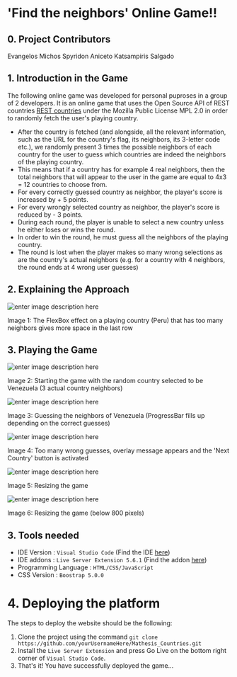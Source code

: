 # 'Find the neighbors' Online Game!!
## 0. Project Contributors
Evangelos Michos
Spyridon Aniceto Katsampiris Salgado

## 1. Introduction in the Game
The following online game was developed for personal puproses in a group of 2 developers. It is an online game that uses the Open Source API of REST countries [REST countries](https://restcountries.eu/) under the Mozilla Public License MPL 2.0 in order to randomly fetch the user's playing country. 

* After the country is fetched (and alongside, all the relevant information, such as the URL for the country's flag, its neighbors, its 3-letter code etc.), we randomly present 3 times the possible neighbors of each country for the user to guess which countries are indeed the neighbors of the playing country. 
* This means that if a country has for example 4 real neighbors, then the total neighbors that will appear to the user in the game are equal to 4x3 = 12 countries to choose from.
* For every correctly guessed country as neighbor, the player's score is increased by + 5 points.
* For every wrongly selected country as neighbor, the player's score is reduced by - 3 points.
* During each round, the player is unable to select a new country unless he either loses or wins the round.
* In order to win the round, he must guess all the neighbors of the playing country.
* The round is lost when the player makes so many wrong selections as are the country's actual neighbors (e.g. for a country with 4 neighbors, the round ends at 4 wrong user guesses)

## 2. Explaining the Approach

![enter image description here](https://i.ibb.co/x3TJb7j/Screenshot-7.png)

Image 1: The FlexBox effect on a playing country (Peru) that has too many neighbors gives more space in the last row


## 3. Playing the Game

![enter image description here](https://i.ibb.co/R4rqHj9/Screenshot-1.png)

Image 2: Starting the game with the random country selected to be Venezuela (3 actual country neighbors)

![enter image description here](https://i.ibb.co/cXCZRNb/Screenshot-2.png)

Image 3: Guessing the neighbors of Venezuela (ProgressBar fills up depending on the correct guesses)

![enter image description here](https://i.ibb.co/s52HvkN/Screenshot-3.png)

Image 4: Too many wrong guesses, overlay message appears and the 'Next Country' button is activated

![enter image description here](https://i.ibb.co/tKvFNsg/Screenshot-4.png)

Image 5: Resizing the game

![enter image description here](https://i.ibb.co/ZXppBZL/Screenshot-6.png)

Image 6: Resizing the game (below 800 pixels)



## 3. Tools needed
* IDE Version : `Visual Studio Code` (Find the IDE [here](https://code.visualstudio.com/))
* IDE addons : `Live Server Extension 5.6.1` (Find the addon [here](https://marketplace.visualstudio.com/items?itemName=ritwickdey.LiveServer))
* Programming Language : `HTML/CSS/JavaScript`
* CSS Version : `Boostrap 5.0.0`

# 4. Deploying the platform

The steps to deploy the website should be the following:

1. Clone the project using the command `git clone https://github.com/yourUsernameHere/Mathesis_Countries.git`
2. Install the `Live Server Extension` and press Go Live on the bottom right corner of `Visual Studio Code`.
3. That's it! You have successfully deployed the game...
